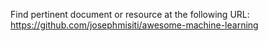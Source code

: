 Find pertinent document or resource at the following URL:
https://github.com/josephmisiti/awesome-machine-learning
